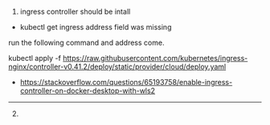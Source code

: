 1. ingress controller should be intall 

 - kubectl get ingress 
  address field was missing

  run the following command and address come.

  kubectl apply -f https://raw.githubusercontent.com/kubernetes/ingress-nginx/controller-v0.41.2/deploy/static/provider/cloud/deploy.yaml

  - https://stackoverflow.com/questions/65193758/enable-ingress-controller-on-docker-desktop-with-wls2

--- --- --- ---

 2.  